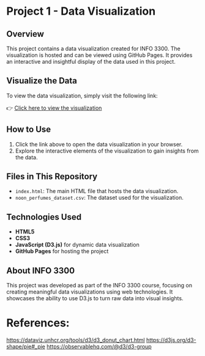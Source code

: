 # Project 1 - Data Visualization

## Overview
This project contains a data visualization created for INFO 3300. The visualization is hosted and can be viewed using GitHub Pages. It provides an interactive and insightful display of the data used in this project.

## Visualize the Data
To view the data visualization, simply visit the following link:

👉 [Click here to view the visualization](https://jy3202.github.io/INFO-3300/Project1/)

## How to Use
1. Click the link above to open the data visualization in your browser.
2. Explore the interactive elements of the visualization to gain insights from the data.

## Files in This Repository
- `index.html`: The main HTML file that hosts the data visualization.
- `noon_perfumes_dataset.csv`: The dataset used for the visualization.

## Technologies Used
- **HTML5**
- **CSS3**
- **JavaScript (D3.js)** for dynamic data visualization
- **GitHub Pages** for hosting the project

## About INFO 3300
This project was developed as part of the INFO 3300 course, focusing on creating meaningful data visualizations using web technologies. It showcases the ability to use D3.js to turn raw data into visual insights.

# References: 
https://dataviz.unhcr.org/tools/d3/d3_donut_chart.html
https://d3js.org/d3-shape/pie#_pie
https://observablehq.com/@d3/d3-group 
